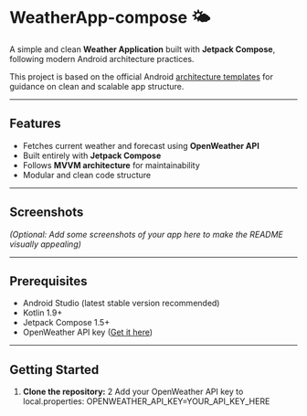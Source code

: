 # WeatherApp-compose 🌤️

A simple and clean **Weather Application** built with **Jetpack Compose**, following modern Android architecture practices.

This project is based on the official Android [architecture templates](https://github.com/android/architecture-templates/tree/base?tab=readme-ov-file) for guidance on clean and scalable app structure.

---

## Features

- Fetches current weather and forecast using **OpenWeather API**
- Built entirely with **Jetpack Compose**
- Follows **MVVM architecture** for maintainability
- Modular and clean code structure

---

## Screenshots

*(Optional: Add some screenshots of your app here to make the README visually appealing)*

---

## Prerequisites

- Android Studio (latest stable version recommended)
- Kotlin 1.9+  
- Jetpack Compose 1.5+  
- OpenWeather API key ([Get it here](https://openweathermap.org/))

---

## Getting Started

1. **Clone the repository:**
2 Add your OpenWeather API key to local.properties:
OPENWEATHER_API_KEY=YOUR_API_KEY_HERE

